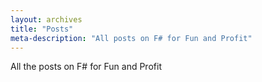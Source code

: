 ```yaml
---
layout: archives
title: "Posts"
meta-description: "All posts on F# for Fun and Profit"
---
```


All the posts on F# for Fun and Profit